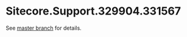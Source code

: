 # Sitecore.Support.329904.331567

See [master branch](https://github.com/sitecoresupport/Sitecore.Support.329904.331567) for details.